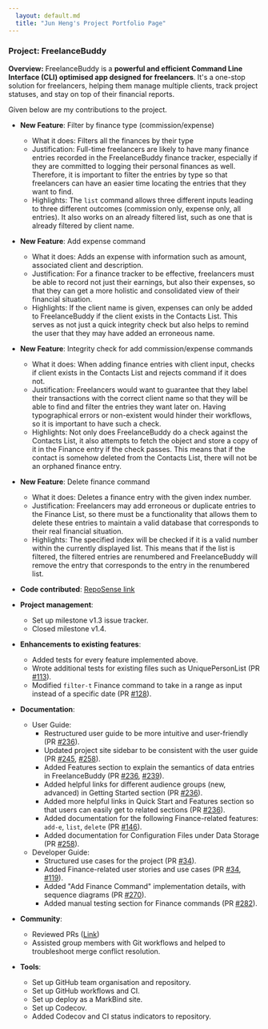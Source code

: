 ```yaml
---
  layout: default.md
  title: "Jun Heng's Project Portfolio Page"
---
```


### Project: FreelanceBuddy

**Overview:** FreelanceBuddy is a **powerful and efficient Command Line Interface (CLI)
optimised app designed for freelancers**.
It's a one-stop solution for freelancers, helping them manage multiple clients, track project statuses,
and stay on top of their financial reports.

Given below are my contributions to the project.

* **New Feature**: Filter by finance type (commission/expense)
  * What it does: Filters all the finances by their type
  * Justification: Full-time freelancers are likely to have many finance entries recorded in the FreelanceBuddy finance tracker, especially if they are committed to logging their personal finances as well.
Therefore, it is important to filter the entries by type so that freelancers can have an easier time locating the entries that they want to find.
  * Highlights: The `list` command allows three different inputs leading to three different outcomes (commission only, expense only, all entries).
It also works on an already filtered list, such as one that is already filtered by client name.

* **New Feature**: Add expense command
  * What it does: Adds an expense with information such as amount, associated client and description.
  * Justification: For a finance tracker to be effective, freelancers must be able to record not just their earnings, but also their expenses, so that they can get a more holistic and consolidated view of their financial situation.
  * Highlights: If the client name is given, expenses can only be added to FreelanceBuddy if the client exists in the Contacts List. 
This serves as not just a quick integrity check but also helps to remind the user that they may have added an erroneous name.

* **New Feature**: Integrity check for add commission/expense commands
  * What it does: When adding finance entries with client input, checks if client exists in the Contacts List and rejects command if it does not.
  * Justification: Freelancers would want to guarantee that they label their transactions with the correct client name so that they will be able to find and filter the entries they want later on.
Having typographical errors or non-existent would hinder their workflows, so it is important to have such a check.
  * Highlights: Not only does FreelanceBuddy do a check against the Contacts List, it also attempts to fetch the object and store a copy of it in the Finance entry if the check passes.
This means that if the contact is somehow deleted from the Contacts List, there will not be an orphaned finance entry.

* **New Feature**: Delete finance command
  * What it does: Deletes a finance entry with the given index number.
  * Justification: Freelancers may add erroneous or duplicate entries to the Finance List, so there must be a functionality that allows them to delete these entries to maintain a valid database that corresponds to their real financial situation.
  * Highlights: The specified index will be checked if it is a valid number within the currently displayed list.
This means that if the list is filtered, the filtered entries are renumbered and FreelanceBuddy will remove the entry that corresponds to the entry in the renumbered list.

* **Code contributed**: [RepoSense link](https://nus-cs2103-ay2324s1.github.io/tp-dashboard/?search=chew01&breakdown=true)

* **Project management**:
  * Set up milestone v1.3 issue tracker.
  * Closed milestone v1.4.

* **Enhancements to existing features**:
  * Added tests for every feature implemented above. 
  * Wrote additional tests for existing files such as UniquePersonList (PR [\#113](https://github.com/AY2324S1-CS2103T-W09-2/tp/pull/113)).
  * Modified `filter-t` Finance command to take in a range as input instead of a specific date (PR [\#128](https://github.com/AY2324S1-CS2103T-W09-2/tp/pull/128)).

* **Documentation**:
  * User Guide:
    * Restructured user guide to be more intuitive and user-friendly (PR [\#236](https://github.com/AY2324S1-CS2103T-W09-2/tp/pull/236)). 
    * Updated project site sidebar to be consistent with the user guide (PR [\#245](https://github.com/AY2324S1-CS2103T-W09-2/tp/pull/245), [\#258](https://github.com/AY2324S1-CS2103T-W09-2/tp/pull/258)).
    * Added Features section to explain the semantics of data entries in FreelanceBuddy (PR [\#236](https://github.com/AY2324S1-CS2103T-W09-2/tp/pull/236), [\#239](https://github.com/AY2324S1-CS2103T-W09-2/tp/pull/239)).
    * Added helpful links for different audience groups (new, advanced) in Getting Started section (PR [\#236](https://github.com/AY2324S1-CS2103T-W09-2/tp/pull/236)).
    * Added more helpful links in Quick Start and Features section so that users can easily get to related sections (PR [\#236](https://github.com/AY2324S1-CS2103T-W09-2/tp/pull/236)).
    * Added documentation for the following Finance-related features: `add-e`, `list`, `delete` (PR [\#146](https://github.com/AY2324S1-CS2103T-W09-2/tp/pull/146)).
    * Added documentation for Configuration Files under Data Storage (PR [\#258](https://github.com/AY2324S1-CS2103T-W09-2/tp/pull/258)).
  * Developer Guide:
    * Structured use cases for the project (PR [\#34](https://github.com/AY2324S1-CS2103T-W09-2/tp/pull/34)). 
    * Added Finance-related user stories and use cases (PR [\#34](https://github.com/AY2324S1-CS2103T-W09-2/tp/pull/34), [\#119](https://github.com/AY2324S1-CS2103T-W09-2/tp/pull/119)).
    * Added "Add Finance Command" implementation details, with sequence diagrams (PR [\#270](https://github.com/AY2324S1-CS2103T-W09-2/tp/pull/270)).
    * Added manual testing section for Finance commands (PR [\#282](https://github.com/AY2324S1-CS2103T-W09-2/tp/pull/282)).

* **Community**:
  * Reviewed PRs ([Link](https://github.com/AY2324S1-CS2103T-W09-2/tp/pulls?q=is%3Apr+reviewed-by%3A%40me+is%3Aclosed))
  * Assisted group members with Git workflows and helped to troubleshoot merge conflict resolution.

* **Tools**:
  * Set up GitHub team organisation and repository.
  * Set up GitHub workflows and CI.
  * Set up deploy as a MarkBind site.
  * Set up Codecov.
  * Added Codecov and CI status indicators to repository.
